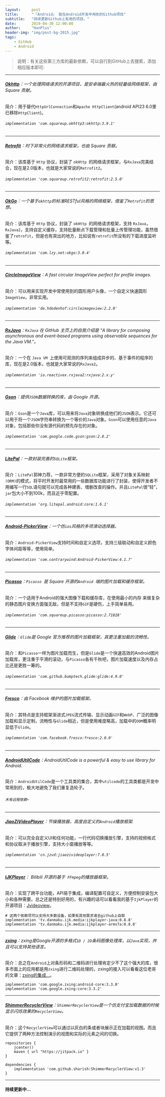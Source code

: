 ```yaml
---
layout:     post
title:      "『Android』 能在Android开发中用到的Github项目"
subtitle:   "持续更新Github上有用的项目。"
date:       2019-04-30 12:00:00
author:     "HanPlus"
header-img: "img/post-bg-2015.jpg"
tags:
	- GitHub
	- Android
---
```


> 说明：有关这些第三方库的最新依赖，可以自行到GitHub上去搜索，添加相应版本即可:

***

###### **[Okhttp](https://github.com/square/okhttp)**：一个处理网络请求的开源项目，是安卓端最火热的轻量级网络框架，由 Square 贡献。

简介：用于替代`HttpUrlConnection`和`Apache HttpClient`(android API23  6.0里已移除`HttpClient`)。

###### `implementation 'com.squareup.okhttp3:okhttp:3.9.1'`
***

###### **[Retrofit](https://github.com/square/retrofit)**：时下非常火的网络请求框架，也由 Square 贡献。

简介：该库基于 `Http` 协议，封装了 `okHttp `的网络请求框架，与`RxJava`完美结合，现在是2.0版本，也就是大家常说的`Retrofit2`。

###### `implementation 'com.squareup.retrofit2:retrofit:2.5.0'`

***

###### **[OkGo](https://github.com/jeasonlzy/okhttp-OkGo)**：一个基于`okhttp`的标准RESTful风格的网络框架，借鉴了`Retrofit`的思想。

简介：该库基于 `Http` 协议，封装了 `okHttp `的网络请求框架，支持 `RxJava`，`RxJava2`，支持自定义缓存，支持批量断点下载管理和批量上传管理功能，虽然借鉴了`retrofit`，但是也有突出的地方，比如说有`retrofit`所没有的下载进度监听等。

###### `implementation 'com.lzy.net:okgo:3.0.4'`

***

###### **[CircleImageView](https://github.com/hdodenhof/CircleImageView)**：A fast circular ImageView perfect for profile images.

简介：可以用来实现开发中常使用到的圆形用户头像，一个自定义快速圆形`ImageView`，非常实用。

###### `implementation 'de.hdodenhof:circleimageview:2.2.0'`

***

###### **[RxJava](https://github.com/ReactiveX/RxJava)**：`RxJava` 在 GitHub 主页上的自我介绍是 “A library for composing asynchronous and event-based programs using observable sequences for the Java VM.”。

简介：一个在 `Java VM `上使用可观测的序列来组成异步的、基于事件的程序的库，现在是2.0版本，也就是大家常说的`RxJava2`。

###### `implementation 'io.reactivex.rxjava2:rxjava:2.x.y'`

***

###### **[Gson](https://github.com/google/gson)**：提供`JSON`数据转换的库，由 Google 开源。

简介：`Gson`是一个`Java`库，可以用来将`Java`对象转换成他们的`JSON`表示。它还可以用于将一个`JSON`字符串转换为一个等价的`Java`对象。`Gson`可以使用任意的`Java`对象，包括那些你没有源代码的预先存在的对象。

###### `implementation 'com.google.code.gson:gson:2.8.2'`
***

###### **[LitePal](https://github.com/LitePalFramework/LitePal)**：一款封装完善的`SQLite`框架。

简介：`LitePal`郭神力荐，一款非常方便的`SQLite`框架，采用了对象关系映射`(ORM)`的模式，将平时开发时最常用的一些数据库功能进行了封装，使得开发者不用编写一行`SQL`语句就可以完成各种建表、増删改查的操作。并且`LitePal`很“轻”，`jar`包大小不到100k，而且近乎零配置。

###### `implementation 'org.litepal.android:core:1.6.1'`

***
###### **[Android-PickerView](https://github.com/Bigkoo/Android-PickerView)**：一个仿`ios`风格的多项滑动选择器。
简介：`Android-PickerView`支持时间和自定义选项，支持三级联动和自定义颜色字体间距等等，使用简单。

###### `implementation 'com.contrarywind:Android-PickerView:4.1.7'`

***

###### **[Picasso](https://github.com/square/picasso)**：`Picasso `是 Square 开源的`Android `端的图片加载和缓存框架。
简介：一个适用于Android的强大图像下载和缓存库，在使用最小的内存 来做复杂的静态图片变换方面强无敌，但是不支持`GIF`是硬伤，上手简单易用。

###### `implementation 'com.squareup.picasso:picasso:2.71828'`

***

###### **[Glide](https://github.com/bumptech/glide)**：`Glide`是 Google 官方推荐的图片加载框架，其更注重加载的流畅性。

简介：和`Picasso`一样为图片加载而生，但是`Glide`是一个快速高效的Android图片加载库，更注重于平滑的滚动，与`Picasso`各有千秋吧，图片加载速度以及内存占比还是更胜一筹的。

###### `implementation 'com.github.bumptech.glide:glide:4.9.0'`

***

###### **[Fresco](https://github.com/facebook/fresco)**：由 Facebook 维护的图片加载框架。
简介：其特点是支持框架渐进式`JPEG`流式传输、显示动画`GIF`和`WebP`、广泛的图像加载和显示定制，流畅性与`Glide`相近，但是使用难度略高，加载中的`OOM`概率明显低于`Glide`。

###### `implementation 'com.facebook.fresco:fresco:2.0.0'`

***

###### **[AndroidUtilCode](https://github.com/Blankj/AndroidUtilCode)**：AndroidUtilCode is a powerful & easy to use library for Android.

简介：`AndroidUtilCode`是一个工具类的集合，其中`utilcode`的工具类都是开发中常用到的，极大地避免了我们重复造轮子。

###### `木有远程依赖~`

***

###### **[JiaoZiVideoPlayer](https://github.com/lipangit/JiaoZiVideoPlayer)**：节操播放器，高度自定义的`Android`播放框架.

简介：可以完全自定义UI和任何功能，一行代码切换播放引擎，支持的视频格式和协议取决于播放引擎，支持大小窗播放等等。

###### `implementation 'cn.jzvd:jiaozivideoplayer:7.0.5'`

***

###### **[IJKPlayer](https://github.com/bilibili/ijkplayer)**： Bilibili 开源的基于` FFmpeg`的播放器框架。

简介：实现了跨平台功能，API易于集成，编译配置可自定义，方便控制安装包大小和各种需要。总之还是特别好用的，有兴趣的话可以看看我的基于`IjkPlayer`的开源项目：[Jvideoview](https://github.com/nicejiang/Jvideoview)。

```
# 这两个依赖项可以支持大多数设备，如果有其他需求请去github上自取
implementation 'tv.danmaku.ijk.media:ijkplayer-java:0.8.8'
implementation 'tv.danmaku.ijk.media:ijkplayer-armv7a:0.8.8'
```

***

###### **[zxing](https://github.com/zxing/zxing)**：zxing是Google开源的多格式`1D / 2D`条码图像处理库，以`Java`实现，并且可以支持其他语言。
简介：总之在`Android`上对条形码和二维码进行处理肯定少不了这个强大的库，很多市面上的应用都是用`zxing`进行二维码处理的，zxing的接入可以看看这位老哥的文章：[zxing的集成...](https://www.jianshu.com/p/a4ba10da4231)。

```
implementation 'com.google.zxing:android-core:3.3.0'
implementation 'com.google.zxing:core:3.3.2'
```

***

###### **[ShimmerRecyclerView](https://github.com/sharish/ShimmerRecyclerView)**：`ShimmerRecyclerView`是一个仿支付宝加载数据的时候显示闪烁效果的`RecyclerView`。

简介：这个`RecyclerView`可以通过以灰白的条或者块展示正在加载的视图。而且它提供了两种方法控制演示的视图和实际的元素之间的切换。

```
repositories {
    jcenter()
    maven { url "https://jitpack.io" }
}

dependencies {
    implementation 'com.github.sharish:ShimmerRecyclerView:v1.3'
}
```

***

#### **持续更新中...**